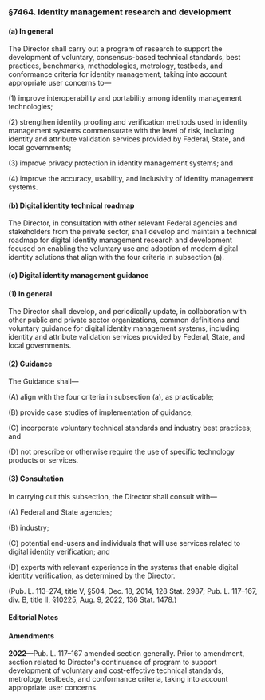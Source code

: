 ### §7464. Identity management research and development ###

#### (a) In general ####

The Director shall carry out a program of research to support the development of voluntary, consensus-based technical standards, best practices, benchmarks, methodologies, metrology, testbeds, and conformance criteria for identity management, taking into account appropriate user concerns to—

(1) improve interoperability and portability among identity management technologies;

(2) strengthen identity proofing and verification methods used in identity management systems commensurate with the level of risk, including identity and attribute validation services provided by Federal, State, and local governments;

(3) improve privacy protection in identity management systems; and

(4) improve the accuracy, usability, and inclusivity of identity management systems.

#### (b) Digital identity technical roadmap ####

The Director, in consultation with other relevant Federal agencies and stakeholders from the private sector, shall develop and maintain a technical roadmap for digital identity management research and development focused on enabling the voluntary use and adoption of modern digital identity solutions that align with the four criteria in subsection (a).

#### (c) Digital identity management guidance ####

#### (1) In general ####

The Director shall develop, and periodically update, in collaboration with other public and private sector organizations, common definitions and voluntary guidance for digital identity management systems, including identity and attribute validation services provided by Federal, State, and local governments.

#### (2) Guidance ####

The Guidance shall—

(A) align with the four criteria in subsection (a), as practicable;

(B) provide case studies of implementation of guidance;

(C) incorporate voluntary technical standards and industry best practices; and

(D) not prescribe or otherwise require the use of specific technology products or services.

#### (3) Consultation ####

In carrying out this subsection, the Director shall consult with—

(A) Federal and State agencies;

(B) industry;

(C) potential end-users and individuals that will use services related to digital identity verification; and

(D) experts with relevant experience in the systems that enable digital identity verification, as determined by the Director.

(Pub. L. 113–274, title V, §504, Dec. 18, 2014, 128 Stat. 2987; Pub. L. 117–167, div. B, title II, §10225, Aug. 9, 2022, 136 Stat. 1478.)

#### **Editorial Notes** ####

#### Amendments ####

**2022**—Pub. L. 117–167 amended section generally. Prior to amendment, section related to Director's continuance of program to support development of voluntary and cost-effective technical standards, metrology, testbeds, and conformance criteria, taking into account appropriate user concerns.